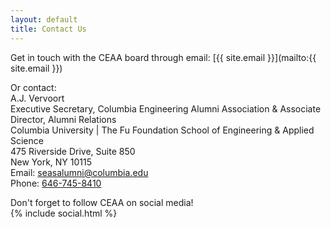 ```yaml
---
layout: default
title: Contact Us
---
```


Get in touch with the CEAA board through email: [{{ site.email }}](mailto:{{ site.email }})

Or contact:  
A.J. Vervoort  
Executive Secretary, Columbia Engineering Alumni Association & Associate Director, Alumni Relations  
Columbia University | The Fu Foundation School of Engineering & Applied Science  
475 Riverside Drive, Suite 850  
New York, NY 10115  
Email: [seasalumni@columbia.edu](mailto:seasalumni@columbia.edu)  
Phone: [646-745-8410](tel:646-745-8410)  


<div class='flex-row flex-col-sm mtl mbm'>
    <div class='mbm-sm mrm'>Don't forget to follow CEAA on social media!</div>
    {% include social.html %}
</div>
